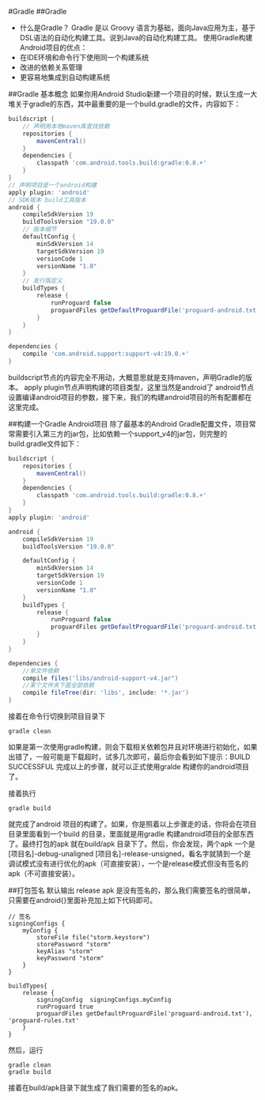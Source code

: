 #Gradle
##Gradle
- 什么是Gradle？
Gradle 是以 Groovy 语言为基础，面向Java应用为主，基于DSL语法的自动化构建工具。说到Java的自动化构建工具。
使用Gradle构建Android项目的优点：
- 在IDE环境和命令行下使用同一个构建系统
- 改进的依赖关系管理
- 更容易地集成到自动构建系统

##Gradle 基本概念
如果你用Android Studio新建一个项目的时候，默认生成一大堆关于gradle的东西，其中最重要的是一个build.gradle的文件，内容如下：
```Groovy
buildscript {
    // 声明用本地maven库查找依赖
    repositories {
        mavenCentral()
    }
    dependencies {
        classpath 'com.android.tools.build:gradle:0.8.+'
    }
}
// 声明项目是一个android构建
apply plugin: 'android'
// SDK版本 build工具版本
android {
    compileSdkVersion 19
    buildToolsVersion "19.0.0"
    // 版本细节
    defaultConfig {
        minSdkVersion 14
        targetSdkVersion 19
        versionCode 1
        versionName "1.0"
    }
    // 发行版定义
    buildTypes {
        release {
            runProguard false
            proguardFiles getDefaultProguardFile('proguard-android.txt'), 'proguard-rules.txt'
        }
    }
}

dependencies {
    compile 'com.android.support:support-v4:19.0.+'
}
```
buildscript节点的内容完全不用动，大概意思就是支持maven，声明Gradle的版本。
apply plugin节点声明构建的项目类型，这里当然是android了
android节点设置编译android项目的参数，接下来，我们的构建android项目的所有配置都在这里完成。

##构建一个Gradle Android项目
除了最基本的Android Gradle配置文件，项目常常需要引入第三方的jar包，比如依赖一个support_v4的jar包，则完整的build.gradle文件如下：
```Groovy
buildscript {
    repositories {
        mavenCentral()
    }
    dependencies {
        classpath 'com.android.tools.build:gradle:0.8.+'
    }
}
apply plugin: 'android'

android {
    compileSdkVersion 19
    buildToolsVersion "19.0.0"

    defaultConfig {
        minSdkVersion 14
        targetSdkVersion 19
        versionCode 1
        versionName "1.0"
    }
    buildTypes {
        release {
            runProguard false
            proguardFiles getDefaultProguardFile('proguard-android.txt'), 'proguard-rules.txt'
        }
    }
}

dependencies {
	//单文件依赖
    compile files('libs/android-support-v4.jar")
    //某个文件夹下面全部依赖
    compile fileTree(dir: 'libs', include: '*.jar')
}
```
接着在命令行切换到项目目录下
```
gradle clean
```
如果是第一次使用gradle构建，则会下载相关依赖包并且对环境进行初始化，如果出错了，一般可能是下载超时，试多几次即可，最后你会看到如下提示：BUILD SUCCESSFUL 完成以上的步骤，就可以正式使用gralde 构建你的android项目了。

接着执行
```
gradle build
```
就完成了android 项目的构建了。如果，你是照着以上步骤走的话，你将会在项目目录里面看到一个build 的目录，里面就是用gradle 构建android项目的全部东西了。最终打包的apk 就在build/apk 目录下了。然后，你会发现，两个apk 一个是 [项目名]-debug-unaligned [项目名]-release-unsigned，看名字就猜到一个是调试模式没有进行优化的apk（可直接安装），一个是release模式但没有签名的apk（不可直接安装）。

##打包签名
默认输出 release apk 是没有签名的，那么我们需要签名的很简单，只需要在android{}里面补充加上如下代码即可。
```
// 签名
signingConfigs {
    myConfig {
        storeFile file("storm.keystore")
        storePassword "storm"
        keyAlias "storm"
        keyPassword "storm"
    }
}
    
buildTypes{
    release {
        signingConfig  signingConfigs.myConfig
        runProguard true
        proguardFiles getDefaultProguardFile('proguard-android.txt'), 'proguard-rules.txt'
    } 
}
```
然后，运行
```
gradle clean 
gradle build 
```
接着在build/apk目录下就生成了我们需要的签名的apk。